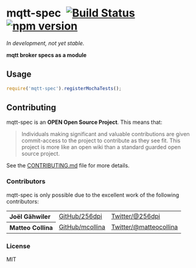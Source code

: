 # mqtt-spec&nbsp;&nbsp;[![Build Status](https://travis-ci.org/mqttjs/mqtt-spec.png)](https://travis-ci.org/mqttjs/mqtt-spec) [![npm version](https://badge.fury.io/js/mqtt-spec.svg)](http://badge.fury.io/js/mqtt-spec)

*In development, not yet stable.*

**mqtt broker specs as a module**

## Usage

```js
require('mqtt-spec').registerMochaTests();
```

## Contributing

mqtt-spec is an **OPEN Open Source Project**. This means that:

> Individuals making significant and valuable contributions are given commit-access to the project to contribute as they see fit. This project is more like an open wiki than a standard guarded open source project.

See the [CONTRIBUTING.md](https://github.com/mqttjs/mqtt-spec/blob/master/CONTRIBUTING.md) file for more details.

### Contributors

mqtt-spec is only possible due to the excellent work of the following contributors:

<table><tbody>
<tr><th align="left">Joël Gähwiler</th><td><a href="https://github.com/256dpi">GitHub/256dpi</a></td><td><a href="http://twitter.com/256dpi">Twitter/@256dpi</a></td></tr>
<tr><th align="left">Matteo Collina</th><td><a href="https://github.com/mcollina">GitHub/mcollina</a></td><td><a href="http://twitter.com/matteocollina">Twitter/@matteocollina</a></td></tr>
</tbody></table>

### License

MIT
